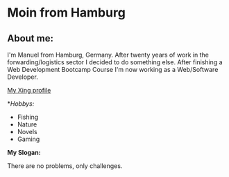 # Moin from Hamburg

## About me:
I'm Manuel from Hamburg, Germany. After twenty years of work in the forwarding/logistics sector I decided to do something else.
After finishing a Web Development Bootcamp Course I'm now working as a Web/Software Developer.  

[My Xing profile](https://www.xing.com/profile/Manuel_Verweyen/)

**Hobbys:*
- Fishing
- Nature
- Novels
- Gaming

**My Slogan:**

There are no problems, only challenges.
